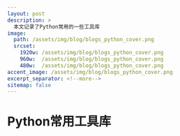 ```yaml
---
layout: post
description: > 
  本文记录了Python常用的一些工具库
image: 
  path: /assets/img/blog/blogs_python_cover.png
  srcset: 
    1920w: /assets/img/blog/blogs_python_cover.png
    960w:  /assets/img/blog/blogs_python_cover.png
    480w:  /assets/img/blog/blogs_python_cover.png
accent_image: /assets/img/blog/blogs_python_cover.png
excerpt_separator: <!--more-->
sitemap: false
---
```

# Python常用工具库


